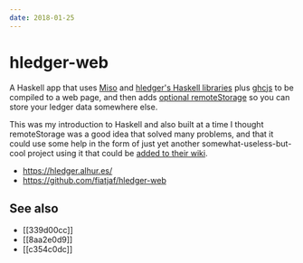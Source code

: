 ```yaml
---
date: 2018-01-25
---
```


# hledger-web

A Haskell app that uses [Miso](https://hackage.haskell.org/package/miso) and [hledger's Haskell libraries](https://hledger.org/) plus [ghcjs](https://github.com/ghcjs/ghcjs) to be compiled to a web page, and then adds [optional remoteStorage](https://remotestorage.io/) so you can store your ledger data somewhere else.

This was my introduction to Haskell and also built at a time I thought remoteStorage was a good idea that solved many problems, and that it could use some help in the form of just yet another somewhat-useless-but-cool project using it that could be [added to their wiki](https://wiki.remotestorage.io/Apps).

- <https://hledger.alhur.es/>
- <https://github.com/fiatjaf/hledger-web>

## See also

- [[339d00cc]]
- [[8aa2e0d9]]
- [[c354c0dc]]
